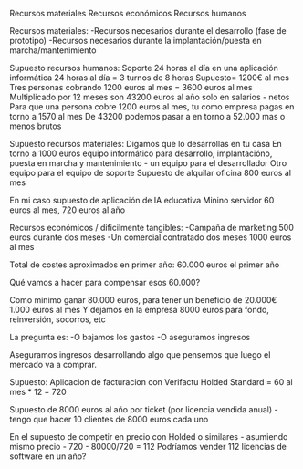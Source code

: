Recursos materiales
Recursos económicos
Recursos humanos

Recursos materiales:
-Recursos necesarios durante el desarrollo (fase de prototipo)
-Recursos necesarios durante la implantación/puesta en marcha/mantenimiento

Supuesto recursos humanos: 
Soporte 24 horas al día en una aplicación informática
24 horas al día = 3 turnos de 8 horas
Supuesto= 1200€ al mes
Tres personas cobrando 1200 euros al mes = 3600 euros al mes
Multiplicado por 12 meses son 43200 euros al año solo en salarios - netos
Para que una persona cobre 1200 euros al mes, tu como empresa pagas en torno a 1570 al mes 
De 43200 podemos pasar a en torno a 52.000 mas o menos brutos

Supuesto recursos materiales:
Digamos que lo desarrollas en tu casa
En torno a 1000 euros equipo informático para desarrollo, implantacióno, puesta en marcha y mantenimiento - un equipo para el desarrollador
Otro equipo para el equipo de soporte
Supuesto de alquilar oficina 800 euros al mes

En mi caso supuesto de aplicación de IA educativa
Minino servidor 60 euros al mes, 720 euros al año

Recursos económicos / dificilmente tangibles:
-Campaña de marketing 500 euros durante dos meses
-Un comercial contratado dos meses 1000 euros al mes

Total de costes aproximados en primer año: 
60.000 euros el primer año

Qué vamos a hacer para compensar esos 60.000?

Como minimo ganar 80.000 euros, para tener un beneficio de 20.000€
1.000 euros al mes
Y dejamos en la empresa 8000 euros para fondo, reinversión, socorros, etc

La pregunta es:
-O bajamos los gastos
-O aseguramos ingresos

Aseguramos ingresos desarrollando algo que pensemos que luego el mercado va a comprar.

Supuesto:
Aplicacion de facturacion con Verifactu
Holded Standard = 60 al mes * 12 = 720

Supuesto de 8000 euros al año por ticket (por licencia vendida anual) - tengo que hacer 10 clientes de 8000 euros cada uno

En el supuesto de competir en precio con Holded o similares - asumiendo mismo precio - 720 - 80000/720 = 112
Podríamos vender 112 licencias de software en un año?













